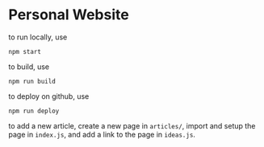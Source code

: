 # Personal Website

to run locally, use 
```
npm start
```
to build, use
```
npm run build
```
to deploy on github, use
```
npm run deploy
```

to add a new article, create a new page in `articles/`, import and setup the page in `index.js`, and add a link to the page in `ideas.js`.
